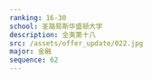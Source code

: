 ```yaml
---
ranking: 16-30
school: 圣路易斯华盛顿大学
description: 全美第十八
src: /assets/offer_update/022.jpg
major: 金融
sequence: 62
---
```

